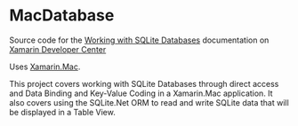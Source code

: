 MacDatabase
===========

Source code for the [Working with SQLite Databases](/guides/mac/application_fundamentals/databases/) documentation on [Xamarin Developer Center](http://docs.xamarin.com)

Uses [Xamarin.Mac](http://xamarin.com).

This project covers working with SQLite Databases through direct access and Data Binding and Key-Value Coding in a Xamarin.Mac application. It also covers using the SQLite.Net ORM to read and write SQLite data that will be displayed in a Table View.